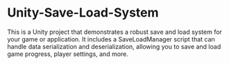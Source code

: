 # Unity-Save-Load-System
This is a Unity project that demonstrates a robust save and load system for your game or application. It includes a SaveLoadManager script that can handle data serialization and deserialization, allowing you to save and load game progress, player settings, and more.
